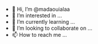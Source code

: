 - 👋 Hi, I’m @madaouialaa
- 👀 I’m interested in ...
- 🌱 I’m currently learning ...
- 💞️ I’m looking to collaborate on ...
- 📫 How to reach me ...

<!---
madaouialaa/madaouialaa is a ✨ special ✨ repository because its `README.md` (this file) appears on your GitHub profile.
You can click the Preview link to take a look at your changes.
--->
